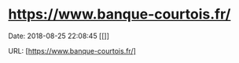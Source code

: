 # https://www.banque-courtois.fr/

Date: 2018-08-25 22:08:45
[[]]

URL: [https://www.banque-courtois.fr/]
